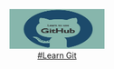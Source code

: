 <p align="center">
    <a href="http://files.zeroturnaround.com/pdf/zt_git_cheat_sheet.pdf">
    <img src="images/git_logo.jpg" width="168" height="70">
    <br>#Learn Git
    </a>
</p>
